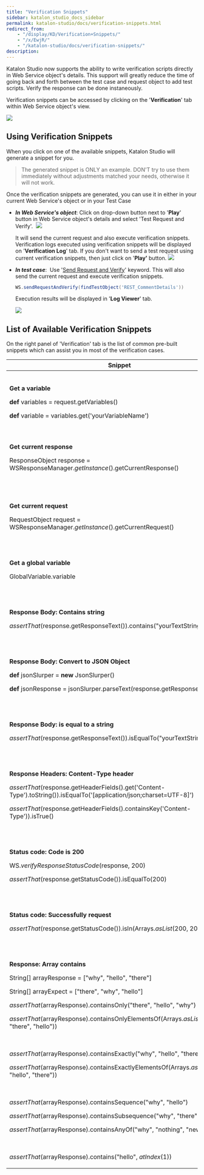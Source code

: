 ```yaml
---
title: "Verification Snippets"
sidebar: katalon_studio_docs_sidebar
permalink: katalon-studio/docs/verification-snippets.html
redirect_from:
    - "/display/KD/Verification+Snippets/"
    - "/x/EwjR/"
    - "/katalon-studio/docs/verification-snippets/"
description:
---
```

Katalon Studio now supports the ability to write verification scripts directly in Web Service object's details. This support will greatly reduce the time of going back and forth between the test case and request object to add test scripts. Verify the response can be done instaneously.

Verification snippets can be accessed by clicking on the '**Verification**' tab within Web Service object's view.

![](../../images/katalon-studio/docs/verification-snippets/Screenshot_13.png)

Using Verification Snippets
---------------------------

When you click on one of the available snippets, Katalon Studio will generate a snippet for you. 

> The generated snippet is ONLY an example. DON'T try to use them immediately without adjustments matched your needs, otherwise it will not work.

Once the verification snippets are generated, you can use it in either in your current Web Service's object or in your Test Case

*   **_In Web Service's object_**: Click on drop-down button next to '**Play**' button in Web Service object's details and select 'Test Request and Verify'. 
    ![](../../images/katalon-studio/docs/verification-snippets/Untitled3.png)

    It will send the current request and also execute verification snippets. Verification logs executed using verification snippets will be displayed on '**Verification Log**' tab. If you don't want to send a test request using current verification snippets, then just click on '**Play'** button.
    ![](../../images/katalon-studio/docs/verification-snippets/Screenshot_14.png)
*   **_In test case_**:  Use '[Send Request and Verify](/display/KD/%5BWS%5D+Send+Request+And+Verify)' keyword. This will also send the current request and execute verification snippets. 

    ```groovy
    WS.sendRequestAndVerify(findTestObject('REST_CommentDetails'))
    ```

    Execution results will be displayed in '**Log Viewer**' tab.

    ![](../../images/katalon-studio/docs/verification-snippets/Untitled2.png)


List of Available Verification Snippets
---------------------------------------

On the right panel of 'Verification' tab is the list of common pre-built snippets which can assist you in most of the verification cases. 

<table><thead><tr><th>Snippet</th><th>Description</th></tr></thead><tbody><tr><td><p><strong>Get a variable</strong></p><p class="p1"><strong>def</strong> variables = request.getVariables()</p><p class="p1"><strong>def</strong>&nbsp;variable = variables.get('yourVariableName')</p></td><td>Return the value of a <a class="external-link" href="https://docs.katalon.com/pages/viewpage.action?pageId=13701134#ParameterizeaWebServiceObject(latest)-Variables(since5.7)" rel="nofollow">variable </a>that you've created in the Web Service Test Object.</td></tr><tr><td><p><strong>Get current response</strong></p><p>ResponseObject response = WSResponseManager.<em>getInstance</em>().getCurrentResponse()</p></td><td>Return response object after sending a request successfully.</td></tr><tr><td><p><strong><br></strong></p><p><strong>Get current request</strong></p><p class="p1">RequestObject request = WSResponseManager.<em>getInstance</em>().getCurrentRequest()</p></td><td>Return current request object after sending a request successfully.</td></tr><tr><td><p><strong><br></strong></p><p><strong>Get a global variable</strong></p><p class="p1">GlobalVariable.variable</p></td><td>Return a Global Variable's value.</td></tr><tr><td><p><strong><br></strong></p><p><strong>Response Body: Contains string</strong></p><p class="p1"><em>assertThat</em>(response.getResponseText()).contains("yourTextString")</p></td><td>Verify if response's body contains a specific string.</td></tr><tr><td><p><strong><br></strong></p><p><strong>Response Body: Convert to JSON Object</strong></p><p class="p1"><strong>def</strong> jsonSlurper = <strong>new</strong> JsonSlurper()</p><p class="p1"><strong>def</strong> jsonResponse = jsonSlurper.parseText(response.getResponseText())</p></td><td>Convert response's body to JSON.</td></tr><tr><td><p class="p1"><strong><br></strong></p><p class="p1"><strong>Response Body: is equal to a string</strong></p><p class="p1"><em>assertThat</em>(response.getResponseText()).isEqualTo("yourTextString")</p></td><td>Verify if the response's body equal to a specific string.</td></tr><tr><td><p><strong><br></strong></p><p><strong>Response Headers: Content-Type header</strong></p><p class="p1"><em>assertThat</em>(response.getHeaderFields().get('Content-Type').toString()).isEqualTo('[application/json;charset=UTF-8]')</p><p class="p1"><em>assertThat</em>(response.getHeaderFields().containsKey('Content-Type')).isTrue()</p></td><td>Verify Content-Type header's value.</td></tr><tr><td><p><strong><br></strong></p><p><strong>Status code: Code is 200</strong></p><p class="p1">WS.<em>verifyResponseStatusCode</em>(response, 200)</p><p class="p1"><em>assertThat</em>(response.getStatusCode()).isEqualTo(200)</p></td><td>Verify if response's status code is 200 or no.</td></tr><tr><td><p><strong><br></strong></p><p><strong>Status code: Successfully request</strong></p><p class="p1"><em>assertThat</em>(response.getStatusCode()).isIn(Arrays.<em>asList</em>(200, 201, 202))</p></td><td>Verify if the request is sent successfully.</td></tr><tr><td><p><strong><br></strong></p><p><strong>Response: Array contains</strong></p><p class="p1">String[] arrayResponse = ["why", "hello", "there"]</p><p class="p1">String[] arrayExpect = ["there", "why", "hello"]</p><p class="p2"><em>assertThat</em>(arrayResponse).containsOnly("there", "hello", "why")</p><p class="p2"><em>assertThat</em>(arrayResponse).containsOnlyElementsOf(Arrays.<em>asList</em>("why", "there", "hello"))</p><p class="p2">&nbsp;</p><p class="p2"><em>assertThat</em>(arrayResponse).containsExactly("why", "hello", "there")</p><p class="p2"><em>assertThat</em>(arrayResponse).containsExactlyElementsOf(Arrays.<em>asList</em>("why", "hello", "there"))&nbsp;</p><p class="p2">&nbsp;</p><p class="p2"><em>assertThat</em>(arrayResponse).containsSequence("why", "hello")</p><p class="p2"><em>assertThat</em>(arrayResponse).containsSubsequence("why", "there")</p><p class="p2"><em>assertThat</em>(arrayResponse).containsAnyOf("why", "nothing", "new")</p><p class="p3">&nbsp;</p><p class="p2"><em>assertThat</em>(arrayResponse).contains("hello", <em>atIndex</em>(1))</p></td><td>Verify specified arrays contain values.</td></tr></tbody></table>